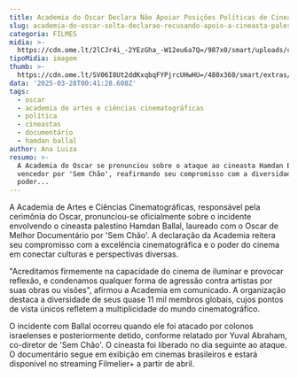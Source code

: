 ```yaml
---
title: Academia do Oscar Declara Não Apoiar Posições Políticas de Cineastas
slug: academia-do-oscar-solta-declarao-recusando-apoio-a-cineasta-palestino
categoria: FILMES
midia: >-
  https://cdn.ome.lt/2lCJr4i_-2YEzGha_-W12eu6a7Q=/987x0/smart/uploads/conteudo/fotos/OMELETE_CAPA_-_2025-03-27T114423.578.png
tipoMidia: imagem
thumb: >-
  https://cdn.ome.lt/SV06I8Ut2ddKxqbqFYPjrcUHwHU=/480x360/smart/extras/conteudos/omelete_THUMB_-_2025-03-27T114402.738.png
data: '2025-03-28T00:41:28.608Z'
tags:
  - oscar
  - academia de artes e ciências cinematográficas
  - política
  - cineastas
  - documentário
  - hamdan ballal
author: Ana Luiza
resumo: >-
  A Academia do Oscar se pronunciou sobre o ataque ao cineasta Hamdan Ballal,
  vencedor por 'Sem Chão', reafirmando seu compromisso com a diversidade e o
  poder...
---
```


A Academia de Artes e Ciências Cinematográficas, responsável pela cerimônia do Oscar, pronunciou-se oficialmente sobre o incidente envolvendo o cineasta palestino Hamdan Ballal, laureado com o Oscar de Melhor Documentário por 'Sem Chão'. A declaração da Academia reitera seu compromisso com a excelência cinematográfica e o poder do cinema em conectar culturas e perspectivas diversas.

"Acreditamos firmemente na capacidade do cinema de iluminar e provocar reflexão, e condenamos qualquer forma de agressão contra artistas por suas obras ou visões", afirmou a Academia em comunicado. A organização destaca a diversidade de seus quase 11 mil membros globais, cujos pontos de vista únicos refletem a multiplicidade do mundo cinematográfico.

O incidente com Ballal ocorreu quando ele foi atacado por colonos israelenses e posteriormente detido, conforme relatado por Yuval Abraham, co-diretor de 'Sem Chão'. O cineasta foi liberado no dia seguinte ao ataque. O documentário segue em exibição em cinemas brasileiros e estará disponível no streaming Filmelier+ a partir de abril.
